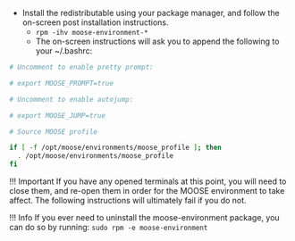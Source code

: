 * Install the redistributable using your package manager, and follow the on-screen post installation instructions.
    * `rpm -ihv moose-environment-*`
    * The on-screen instructions will ask you to append the following to your ~/.bashrc:
```bash
# Uncomment to enable pretty prompt:

# export MOOSE_PROMPT=true

# Uncomment to enable autojump:

# export MOOSE_JUMP=true

# Source MOOSE profile

if [ -f /opt/moose/environments/moose_profile ]; then
  . /opt/moose/environments/moose_profile
fi
```
!!! Important
    If you have any opened terminals at this point, you will need to close them, and re-open them in order for the MOOSE environment to take affect. The following instructions will ultimately fail if you do not.

!!! Info
    If you ever need to uninstall the moose-environment package, you can do so by running: `sudo rpm -e moose-environment`
